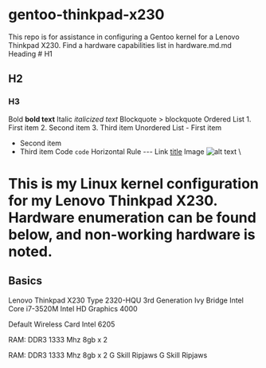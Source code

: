 # gentoo-thinkpad-x230

This repo is for assistance in configuring a Gentoo kernel for a Lenovo Thinkpad X230. Find a hardware capabilities list in hardware.md.md
Heading 	# H1
## H2
### H3
Bold 	**bold text**
Italic 	*italicized text*
Blockquote 	> blockquote
Ordered List 	1. First item
2. Second item
3. Third item
Unordered List 	- First item
- Second item
- Third item
Code 	`code`
Horizontal Rule 	---
Link 	[title](https://www.example.com)
Image 	![alt text](image.jpg)
\

# This is my Linux kernel configuration for my Lenovo Thinkpad X230. Hardware enumeration can be found below, and non-working hardware is noted.

## Basics
Lenovo Thinkpad X230
Type 2320-HQU
3rd Generation Ivy Bridge Intel Core i7-3520M
Intel HD Graphics 4000

Default Wireless Card Intel 6205

RAM:
DDR3 1333 Mhz 8gb x 2 

RAM:
DDR3 1333 Mhz 8gb x 2 
G Skill Ripjaws 
G Skill Ripjaws 
